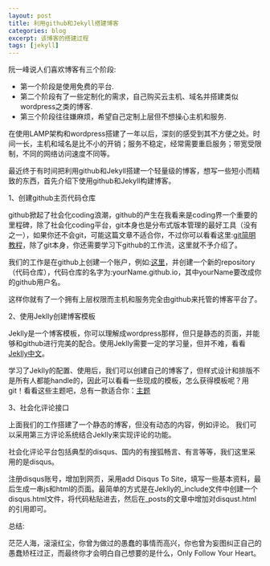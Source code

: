 ```yaml
---
layout: post
title: 利用github和Jekyll搭建博客
categories: blog
excerpt: 该博客的搭建过程
tags: [jekyll]
---
```

阮一峰说人们喜欢博客有三个阶段:

* 第一个阶段是使用免费的平台.
* 第二个阶段有了一些定制化的需求，自己购买云主机、域名并搭建类似wordpress之类的博客.
* 第三个阶段往往嫌麻烦，希望自己定制上层但不想操心主机和服务.

在使用LAMP架构和wordpress搭建了一年以后，深刻的感受到其不方便之处。时间一长，主机和域名是比不小的开销；服务不稳定，经常需要重启服务；带宽受限制，不同的网络访问速度不同等。

最近终于有时间把利用github和Jekyll搭建一个轻量级的博客，想写一些短小而精致的东西，首先介绍下使用github和Jekyll构建博客。

1、创建github主页代码仓库

github掀起了社会化coding浪潮，github的产生在我看来是coding界一个重要的里程碑，除了社会化coding平台，git本身也是分布式版本管理的最好工具（没有之一），如果你还不会git，可能这篇文章不适合你，不过你可以看看这里:<a href = "https://rogerdudler.github.io/git-guide/">git简明教程</a>，除了git本身，你还需要学习下github的工作流，这里就不予介绍了。

我们的工作是在github上创建一个账户，例如:<a href = "https://github.com/fisherMartyn">这里</a>，并创建一个新的repository（代码仓库），代码仓库的名字为:yourName.github.io，其中yourName要改成你的github用户名。

这样你就有了一个拥有上层权限而主机和服务完全由github来托管的博客平台了。

2、使用Jeklly创建博客模板

Jeklly是一个博客模板，你可以理解成wordpress那样，但只是静态的页面，并能够和github进行完美的配合。使用Jeklly需要一定的学习量，但并不难，看看<a href="http://jekyllcn.com/">Jeklly中文</a>。

学习了Jeklly的配置、使用后，我们可以创建自己的博客了，但样式设计和排版不是所有人都能handle的，因此可以看看一些现成的模板，怎么获得模板呢？用git！看看这些主题吧，总有一款适合你：<a href="http://jekyllthemes.org/">主题</a>

3、社会化评论接口

上面我们的工作搭建了一个静态的博客，但没有动态的内容，例如评论。 我们可以采用第三方评论系统结合Jeklly来实现评论的功能。

社会化评论平台包括典型的disqus、国内的有搜狐畅言、有言等等，我们这里采用的是disqus。

注册disqus账号，增加到网页，采用add Disqus To Site，填写一些基本资料，最后生成一串js和html的页面。最简单的方式是在Jeklly的_include文件中创建一个disqus.html文件，将代码粘贴进去，然后在_posts的文章中增加对disqust.html的引用即可。

总结:

茫茫人海，滚滚红尘，你曾为做过的愚蠢的事情而高兴，你也曾为妄图纠正自己的愚蠢矫枉过正，而最终你才会明白自己想要的是什么，Only Follow Your Heart。
